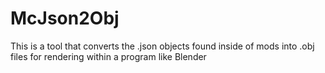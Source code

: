 # McJson2Obj
This is a tool that converts the .json objects found inside of mods into .obj files for rendering within a program like Blender
